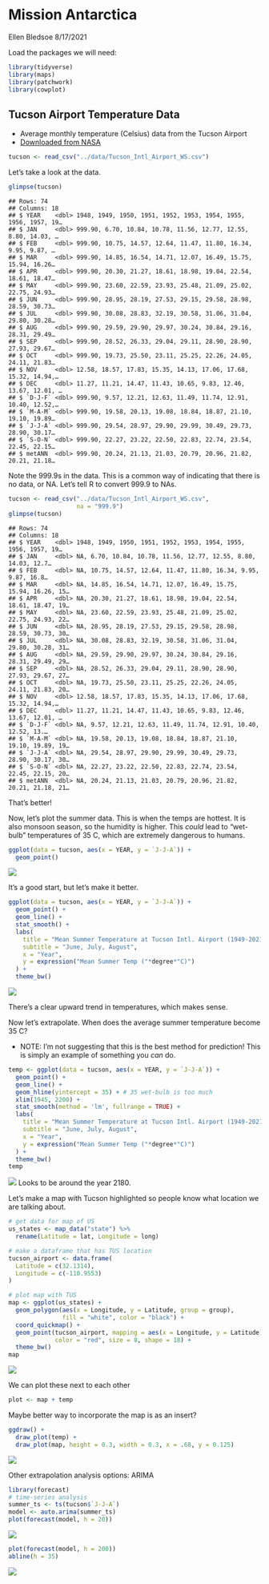 Mission Antarctica
================
Ellen Bledsoe
8/17/2021

Load the packages we will need:

``` r
library(tidyverse)
library(maps)
library(patchwork)
library(cowplot)
```

## Tucson Airport Temperature Data

-   Average monthly temperature (Celsius) data from the Tucson Airport
-   [Downloaded from
    NASA](https://data.giss.nasa.gov/cgi-bin/gistemp/stdata_show_v4.cgi?id=USW00023160&dt=1&ds=14)

``` r
tucson <- read_csv("../data/Tucson_Intl_Airport_WS.csv")
```

Let’s take a look at the data.

``` r
glimpse(tucson)
```

    ## Rows: 74
    ## Columns: 18
    ## $ YEAR    <dbl> 1948, 1949, 1950, 1951, 1952, 1953, 1954, 1955, 1956, 1957, 19…
    ## $ JAN     <dbl> 999.90, 6.70, 10.84, 10.78, 11.56, 12.77, 12.55, 8.80, 14.03, …
    ## $ FEB     <dbl> 999.90, 10.75, 14.57, 12.64, 11.47, 11.80, 16.34, 9.95, 9.87, …
    ## $ MAR     <dbl> 999.90, 14.85, 16.54, 14.71, 12.07, 16.49, 15.75, 15.94, 16.26…
    ## $ APR     <dbl> 999.90, 20.30, 21.27, 18.61, 18.98, 19.04, 22.54, 18.61, 18.47…
    ## $ MAY     <dbl> 999.90, 23.60, 22.59, 23.93, 25.48, 21.09, 25.02, 22.75, 24.93…
    ## $ JUN     <dbl> 999.90, 28.95, 28.19, 27.53, 29.15, 29.58, 28.98, 28.59, 30.73…
    ## $ JUL     <dbl> 999.90, 30.08, 28.83, 32.19, 30.58, 31.06, 31.04, 29.80, 30.28…
    ## $ AUG     <dbl> 999.90, 29.59, 29.90, 29.97, 30.24, 30.84, 29.16, 28.31, 29.49…
    ## $ SEP     <dbl> 999.90, 28.52, 26.33, 29.04, 29.11, 28.90, 28.90, 27.93, 29.67…
    ## $ OCT     <dbl> 999.90, 19.73, 25.50, 23.11, 25.25, 22.26, 24.05, 24.11, 21.83…
    ## $ NOV     <dbl> 12.58, 18.57, 17.83, 15.35, 14.13, 17.06, 17.68, 15.32, 14.94,…
    ## $ DEC     <dbl> 11.27, 11.21, 14.47, 11.43, 10.65, 9.83, 12.46, 13.67, 12.01, …
    ## $ `D-J-F` <dbl> 999.90, 9.57, 12.21, 12.63, 11.49, 11.74, 12.91, 10.40, 12.52,…
    ## $ `M-A-M` <dbl> 999.90, 19.58, 20.13, 19.08, 18.84, 18.87, 21.10, 19.10, 19.89…
    ## $ `J-J-A` <dbl> 999.90, 29.54, 28.97, 29.90, 29.99, 30.49, 29.73, 28.90, 30.17…
    ## $ `S-O-N` <dbl> 999.90, 22.27, 23.22, 22.50, 22.83, 22.74, 23.54, 22.45, 22.15…
    ## $ metANN  <dbl> 999.90, 20.24, 21.13, 21.03, 20.79, 20.96, 21.82, 20.21, 21.18…

Note the 999.9s in the data. This is a common way of indicating that
there is no data, or NA. Let’s tell R to convert 999.9 to NAs.

``` r
tucson <- read_csv("../data/Tucson_Intl_Airport_WS.csv",
                   na = "999.9")
glimpse(tucson)
```

    ## Rows: 74
    ## Columns: 18
    ## $ YEAR    <dbl> 1948, 1949, 1950, 1951, 1952, 1953, 1954, 1955, 1956, 1957, 19…
    ## $ JAN     <dbl> NA, 6.70, 10.84, 10.78, 11.56, 12.77, 12.55, 8.80, 14.03, 12.7…
    ## $ FEB     <dbl> NA, 10.75, 14.57, 12.64, 11.47, 11.80, 16.34, 9.95, 9.87, 16.8…
    ## $ MAR     <dbl> NA, 14.85, 16.54, 14.71, 12.07, 16.49, 15.75, 15.94, 16.26, 15…
    ## $ APR     <dbl> NA, 20.30, 21.27, 18.61, 18.98, 19.04, 22.54, 18.61, 18.47, 19…
    ## $ MAY     <dbl> NA, 23.60, 22.59, 23.93, 25.48, 21.09, 25.02, 22.75, 24.93, 22…
    ## $ JUN     <dbl> NA, 28.95, 28.19, 27.53, 29.15, 29.58, 28.98, 28.59, 30.73, 30…
    ## $ JUL     <dbl> NA, 30.08, 28.83, 32.19, 30.58, 31.06, 31.04, 29.80, 30.28, 31…
    ## $ AUG     <dbl> NA, 29.59, 29.90, 29.97, 30.24, 30.84, 29.16, 28.31, 29.49, 29…
    ## $ SEP     <dbl> NA, 28.52, 26.33, 29.04, 29.11, 28.90, 28.90, 27.93, 29.67, 27…
    ## $ OCT     <dbl> NA, 19.73, 25.50, 23.11, 25.25, 22.26, 24.05, 24.11, 21.83, 20…
    ## $ NOV     <dbl> 12.58, 18.57, 17.83, 15.35, 14.13, 17.06, 17.68, 15.32, 14.94,…
    ## $ DEC     <dbl> 11.27, 11.21, 14.47, 11.43, 10.65, 9.83, 12.46, 13.67, 12.01, …
    ## $ `D-J-F` <dbl> NA, 9.57, 12.21, 12.63, 11.49, 11.74, 12.91, 10.40, 12.52, 13.…
    ## $ `M-A-M` <dbl> NA, 19.58, 20.13, 19.08, 18.84, 18.87, 21.10, 19.10, 19.89, 19…
    ## $ `J-J-A` <dbl> NA, 29.54, 28.97, 29.90, 29.99, 30.49, 29.73, 28.90, 30.17, 30…
    ## $ `S-O-N` <dbl> NA, 22.27, 23.22, 22.50, 22.83, 22.74, 23.54, 22.45, 22.15, 20…
    ## $ metANN  <dbl> NA, 20.24, 21.13, 21.03, 20.79, 20.96, 21.82, 20.21, 21.18, 21…

That’s better!

Now, let’s plot the summer data. This is when the temps are hottest. It
is also monsoon season, so the humidity is higher. This *could* lead to
“wet-bulb” temperatures of 35 C, which are extremely dangerous to
humans.

``` r
ggplot(data = tucson, aes(x = YEAR, y = `J-J-A`)) +
  geom_point() 
```

![](Instructional_demo_files/figure-gfm/unnamed-chunk-5-1.png)<!-- -->

It’s a good start, but let’s make it better.

``` r
ggplot(data = tucson, aes(x = YEAR, y = `J-J-A`)) +
  geom_point() +
  geom_line() +
  stat_smooth() +
  labs(
    title = "Mean Summer Temperature at Tucson Intl. Airport (1949-2021)",
    subtitle = "June, July, August",
    x = "Year",
    y = expression("Mean Summer Temp ("*degree*"C)")
  ) +
  theme_bw()
```

![](Instructional_demo_files/figure-gfm/unnamed-chunk-6-1.png)<!-- -->

There’s a clear upward trend in temperatures, which makes sense.

Now let’s extrapolate. When does the average summer temperature become
35 C?

-   NOTE: I’m not suggesting that this is the best method for
    prediction! This is simply an example of something you *can* do.

``` r
temp <- ggplot(data = tucson, aes(x = YEAR, y = `J-J-A`)) +
  geom_point() +
  geom_line() +
  geom_hline(yintercept = 35) + # 35 wet-bulb is too much
  xlim(1945, 2200) +
  stat_smooth(method = 'lm', fullrange = TRUE) +
  labs(
    title = "Mean Summer Temperature at Tucson Intl. Airport (1949-2021)",
    subtitle = "June, July, August",
    x = "Year",
    y = expression("Mean Summer Temp ("*degree*"C)")
  ) +
  theme_bw()
temp
```

![](Instructional_demo_files/figure-gfm/unnamed-chunk-7-1.png)<!-- -->
Looks to be around the year 2180.

Let’s make a map with Tucson highlighted so people know what location we
are talking about.

``` r
# get data for map of US
us_states <- map_data("state") %>% 
  rename(Latitude = lat, Longitude = long)

# make a dataframe that has TUS location
tucson_airport <- data.frame(
  Latitude = c(32.1314),
  Longitude = c(-110.9553)
)

# plot map with TUS
map <- ggplot(us_states) +
  geom_polygon(aes(x = Longitude, y = Latitude, group = group), 
               fill = "white", color = "black") +
  coord_quickmap() + 
  geom_point(tucson_airport, mapping = aes(x = Longitude, y = Latitude), 
             color = "red", size = 8, shape = 18) +
  theme_bw()
map
```

![](Instructional_demo_files/figure-gfm/unnamed-chunk-8-1.png)<!-- -->

We can plot these next to each other

``` r
plot <- map + temp
```

Maybe better way to incorporate the map is as an insert?

``` r
ggdraw() +
  draw_plot(temp) +
  draw_plot(map, height = 0.3, width = 0.3, x = .68, y = 0.125)
```

![](Instructional_demo_files/figure-gfm/unnamed-chunk-10-1.png)<!-- -->

Other extrapolation analysis options: ARIMA

``` r
library(forecast)
# time-series analysis
summer_ts <- ts(tucson$`J-J-A`)
model <- auto.arima(summer_ts)
plot(forecast(model, h = 20))
```

![](Instructional_demo_files/figure-gfm/unnamed-chunk-11-1.png)<!-- -->

``` r
plot(forecast(model, h = 200))
abline(h = 35)
```

![](Instructional_demo_files/figure-gfm/unnamed-chunk-11-2.png)<!-- -->
